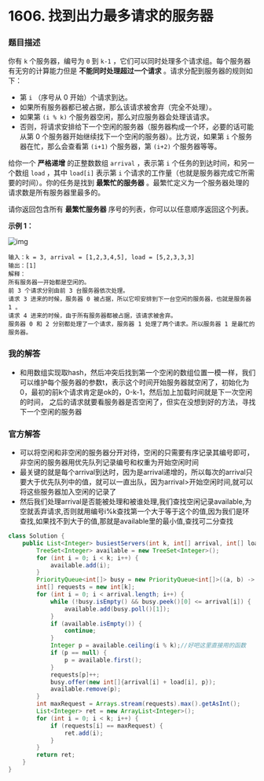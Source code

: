 # 1606. 找到出力最多请求的服务器

### 题目描述

你有 `k` 个服务器，编号为 `0` 到 `k-1` ，它们可以同时处理多个请求组。每个服务器有无穷的计算能力但是 **不能同时处理超过一个请求** 。请求分配到服务器的规则如下：

- 第 `i` （序号从 0 开始）个请求到达。
- 如果所有服务器都已被占据，那么该请求被舍弃（完全不处理）。
- 如果第 `(i % k)` 个服务器空闲，那么对应服务器会处理该请求。
- 否则，将请求安排给下一个空闲的服务器（服务器构成一个环，必要的话可能从第 0 个服务器开始继续找下一个空闲的服务器）。比方说，如果第 `i` 个服务器在忙，那么会查看第 `(i+1)` 个服务器，第 `(i+2)` 个服务器等等。

给你一个 **严格递增** 的正整数数组 `arrival` ，表示第 `i` 个任务的到达时间，和另一个数组 `load` ，其中 `load[i]` 表示第 `i` 个请求的工作量（也就是服务器完成它所需要的时间）。你的任务是找到 **最繁忙的服务器** 。最繁忙定义为一个服务器处理的请求数是所有服务器里最多的。

请你返回包含所有 **最繁忙服务器** 序号的列表，你可以以任意顺序返回这个列表。

 **示例 1：**

![img](https://assets.leetcode-cn.com/aliyun-lc-upload/uploads/2020/10/03/load-1.png)

```
输入：k = 3, arrival = [1,2,3,4,5], load = [5,2,3,3,3] 
输出：[1] 
解释：
所有服务器一开始都是空闲的。
前 3 个请求分别由前 3 台服务器依次处理。
请求 3 进来的时候，服务器 0 被占据，所以它呗安排到下一台空闲的服务器，也就是服务器 1 。
请求 4 进来的时候，由于所有服务器都被占据，该请求被舍弃。
服务器 0 和 2 分别都处理了一个请求，服务器 1 处理了两个请求。所以服务器 1 是最忙的服务器。
```

### 我的解答

- 和用数组实现取hash，然后冲突后找到第一个空闲的数组位置一模一样，我们可以维护每个服务器的参数t，表示这个时间开始服务器就空闲了，初始化为0，最初的前k个请求肯定是ok的，0-k-1，然后加上加载时间就是下一次空闲的时间， 之后的请求就要看服务器是否空闲了，但实在没想到好的方法，寻找下一个空闲的服务器

### 官方解答

- 可以将空闲和非空闲的服务器分开对待，空闲的只需要有序记录其编号即可，非空闲的服务器用优先队列记录编号和权重为开始空闲时间
- 最关键的就是每个arrival到达时，因为是arrival递增的，所以每次的arrival只要大于优先队列中的值，就可以一直出队，因为arrival>开始空闲时间,就可以将这些服务器加入空闲的记录了
- 然后我们处理arrival是否能被处理和被谁处理,我们查找空闲记录available,为空就丢弃请求,否则就用编号i%k查找第一个大于等于这个的值,因为我们是环查找,如果找不到大于的值,那就是available里的最小值,查找可二分查找

```java
class Solution {
    public List<Integer> busiestServers(int k, int[] arrival, int[] load) {
        TreeSet<Integer> available = new TreeSet<Integer>();
        for (int i = 0; i < k; i++) {
            available.add(i);
        }
        PriorityQueue<int[]> busy = new PriorityQueue<int[]>((a, b) -> a[0] - b[0]);
        int[] requests = new int[k];
        for (int i = 0; i < arrival.length; i++) {
            while (!busy.isEmpty() && busy.peek()[0] <= arrival[i]) {
                available.add(busy.poll()[1]);
            }
            if (available.isEmpty()) {
                continue;
            }
            Integer p = available.ceiling(i % k);//好吧这里直接用的函数
            if (p == null) {
                p = available.first();
            }
            requests[p]++;
            busy.offer(new int[]{arrival[i] + load[i], p});
            available.remove(p);
        }
        int maxRequest = Arrays.stream(requests).max().getAsInt();
        List<Integer> ret = new ArrayList<Integer>();
        for (int i = 0; i < k; i++) {
            if (requests[i] == maxRequest) {
                ret.add(i);
            }
        }
        return ret;
    }
}
```

